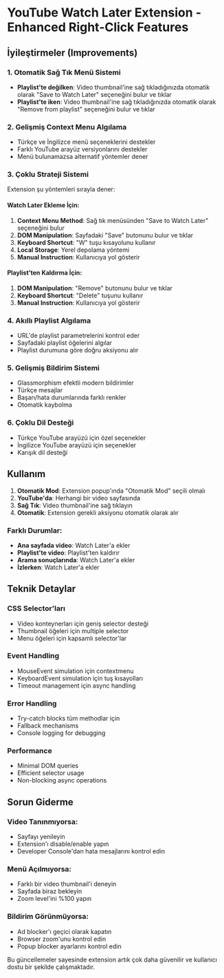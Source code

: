 # YouTube Watch Later Extension - Enhanced Right-Click Features

## İyileştirmeler (Improvements)

### 1. Otomatik Sağ Tık Menü Sistemi
- **Playlist'te değilken**: Video thumbnail'ine sağ tıkladığınızda otomatik olarak "Save to Watch Later" seçeneğini bulur ve tıklar
- **Playlist'te iken**: Video thumbnail'ine sağ tıkladığınızda otomatik olarak "Remove from playlist" seçeneğini bulur ve tıklar

### 2. Gelişmiş Context Menu Algılama
- Türkçe ve İngilizce menü seçeneklerini destekler
- Farklı YouTube arayüz versiyonlarını destekler
- Menü bulunamazsa alternatif yöntemler dener

### 3. Çoklu Strateji Sistemi
Extension şu yöntemleri sırayla dener:

#### Watch Later Ekleme İçin:
1. **Context Menu Method**: Sağ tık menüsünden "Save to Watch Later" seçeneğini bulur
2. **DOM Manipulation**: Sayfadaki "Save" butonunu bulur ve tıklar
3. **Keyboard Shortcut**: "W" tuşu kısayolunu kullanır
4. **Local Storage**: Yerel depolama yöntemi
5. **Manual Instruction**: Kullanıcıya yol gösterir

#### Playlist'ten Kaldırma İçin:
1. **DOM Manipulation**: "Remove" butonunu bulur ve tıklar
2. **Keyboard Shortcut**: "Delete" tuşunu kullanır
3. **Manual Instruction**: Kullanıcıya yol gösterir

### 4. Akıllı Playlist Algılama
- URL'de playlist parametrelerini kontrol eder
- Sayfadaki playlist öğelerini algılar
- Playlist durumuna göre doğru aksiyonu alır

### 5. Gelişmiş Bildirim Sistemi
- Glassmorphism efektli modern bildirimler
- Türkçe mesajlar
- Başarı/hata durumlarında farklı renkler
- Otomatik kaybolma

### 6. Çoklu Dil Desteği
- Türkçe YouTube arayüzü için özel seçenekler
- İngilizce YouTube arayüzü için seçenekler
- Karışık dil desteği

## Kullanım

1. **Otomatik Mod**: Extension popup'ında "Otomatik Mod" seçili olmalı
2. **YouTube'da**: Herhangi bir video sayfasında
3. **Sağ Tık**: Video thumbnail'ine sağ tıklayın
4. **Otomatik**: Extension gerekli aksiyonu otomatik olarak alır

### Farklı Durumlar:
- **Ana sayfada video**: Watch Later'a ekler
- **Playlist'te video**: Playlist'ten kaldırır
- **Arama sonuçlarında**: Watch Later'a ekler
- **İzlerken**: Watch Later'a ekler

## Teknik Detaylar

### CSS Selector'ları
- Video konteynerları için geniş selector desteği
- Thumbnail öğeleri için multiple selector
- Menu öğeleri için kapsamlı selector'lar

### Event Handling
- MouseEvent simulation için contextmenu
- KeyboardEvent simulation için tuş kısayolları
- Timeout management için async handling

### Error Handling
- Try-catch blocks tüm methodlar için
- Fallback mechanisms
- Console logging for debugging

### Performance
- Minimal DOM queries
- Efficient selector usage
- Non-blocking async operations

## Sorun Giderme

### Video Tanınmıyorsa:
- Sayfayı yenileyin
- Extension'ı disable/enable yapın
- Developer Console'dan hata mesajlarını kontrol edin

### Menü Açılmıyorsa:
- Farklı bir video thumbnail'i deneyin
- Sayfada biraz bekleyin
- Zoom level'ini %100 yapın

### Bildirim Görünmüyorsa:
- Ad blocker'ı geçici olarak kapatın
- Browser zoom'unu kontrol edin
- Popup blocker ayarlarını kontrol edin

Bu güncellemeler sayesinde extension artık çok daha güvenilir ve kullanıcı dostu bir şekilde çalışmaktadır.
